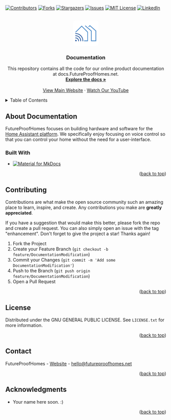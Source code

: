 <a name="readme-top"></a>
<!--
*** Readme based upon Best-README-Template.
-->



<!-- PROJECT SHIELDS -->
<!--
*** I'm using markdown "reference style" links for readability.
*** Reference links are enclosed in brackets [ ] instead of parentheses ( ).
*** See the bottom of this document for the declaration of the reference variables
*** for contributors-url, forks-url, etc. This is an optional, concise syntax you may use.
*** https://www.markdownguide.org/basic-syntax/#reference-style-links
-->
[![Contributors][contributors-shield]][contributors-url]
[![Forks][forks-shield]][forks-url]
[![Stargazers][stars-shield]][stars-url]
[![Issues][issues-shield]][issues-url]
[![MIT License][license-shield]][license-url]
[![LinkedIn][linkedin-shield]][linkedin-url]


<!-- PROJECT LOGO -->
<br />
<div align="center">
  <a href="https://github.com/FutureProofHomes/Documentation">
    <img src="assets/images/logo.png" alt="Logo" width="80" height="80" style="border-radius:10%">
  </a>

<h3 align="center">Documentation</h3>

  <p align="center">
    This repository contains all the code for our online product documentation at docs.FutureProofHomes.net.
    <br />
    <a href="https://docs.futureproofhomes.net"><strong>Explore the docs »</strong></a>
    <br />
    <br />
    <a href="https://futureproofhomes.net">View Main Website</a>
    ·
    <a href="https://youtube.com/@FutureProofHomes">Watch Our YouTube</a>
  </p>
</div>



<!-- TABLE OF CONTENTS -->
<details>
  <summary>Table of Contents</summary>
  <ol>
    <li>
      <a href="#about-the-project">About The Documentation</a>
      <ul>
        <li><a href="#built-with">Built With</a></li>
      </ul>
    </li>
    <li><a href="#contributing">Contributing</a></li>
    <li><a href="#license">License</a></li>
    <li><a href="#contact">Contact</a></li>
  </ol>
</details>


<!-- ABOUT THE PROJECT -->
## About Documentation
FutureProofHomes focuses on building hardware and software for the [Home Assistant platform](https://www.home-assistant.io/).  We specifically enjoy focusing on voice control so that you can control your home without the need for a user-interface.


### Built With

* [![Material for MkDocs](https://img.shields.io/badge/Material_for_MkDocs-526CFE?style=for-the-badge&logo=MaterialForMkDocs&logoColor=white)](https://squidfunk.github.io/mkdocs-material/)

<p align="right">(<a href="#readme-top">back to top</a>)</p>


<!-- CONTRIBUTING -->
## Contributing

Contributions are what make the open source community such an amazing place to learn, inspire, and create. Any contributions you make are **greatly appreciated**.

If you have a suggestion that would make this better, please fork the repo and create a pull request. You can also simply open an issue with the tag "enhancement".
Don't forget to give the project a star! Thanks again!

1. Fork the Project
2. Create your Feature Branch (`git checkout -b feature/DocumentationModification`)
3. Commit your Changes (`git commit -m 'Add some DocumentationModification'`)
4. Push to the Branch (`git push origin feature/DocumentationModification`)
5. Open a Pull Request

<p align="right">(<a href="#readme-top">back to top</a>)</p>


<!-- LICENSE -->
## License

Distributed under the GNU GENERAL PUBLIC LICENSE. See `LICENSE.txt` for more information.

<p align="right">(<a href="#readme-top">back to top</a>)</p>


<!-- CONTACT -->
## Contact

FutureProofHomes  - [Website](https://futureproofhomes.net/) - hello@futureproofhomes.net

<p align="right">(<a href="#readme-top">back to top</a>)</p>


<!-- ACKNOWLEDGMENTS -->
## Acknowledgments

* Your name here soon. :) 

<p align="right">(<a href="#readme-top">back to top</a>)</p>



<!-- MARKDOWN LINKS & IMAGES -->
<!-- https://www.markdownguide.org/basic-syntax/#reference-style-links -->
[contributors-shield]: https://img.shields.io/github/contributors/FutureProofHomes/Documentation.svg?style=for-the-badge
[contributors-url]: https://github.com/FutureProofHomes/Documentation/graphs/contributors
[forks-shield]: https://img.shields.io/github/forks/FutureProofHomes/Documentation.svg?style=for-the-badge
[forks-url]: https://github.com/FutureProofHomes/Documentation/network/members
[stars-shield]: https://img.shields.io/github/stars/FutureProofHomes/Documentation.svg?style=for-the-badge
[stars-url]: https://github.com/FutureProofHomes/Documentation/stargazers
[issues-shield]: https://img.shields.io/github/issues/FutureProofHomes/Documentation.svg?style=for-the-badge
[issues-url]: https://github.com/FutureProofHomes/Documentation/issues
[license-shield]: https://img.shields.io/github/license/FutureProofHomes/Documentation.svg?style=for-the-badge
[license-url]: https://github.com/FutureProofHomes/Documentation/blob/master/LICENSE.txt
[linkedin-shield]: https://img.shields.io/badge/-LinkedIn-black.svg?style=for-the-badge&logo=linkedin&colorB=555
[linkedin-url]: https://linkedin.com/in/linkedin_username


